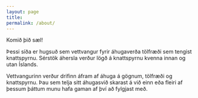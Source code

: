 ```yaml
---
layout: page
title: 
permalink: /about/
---
```


Komið þið sæl!

Þessi síða er hugsuð sem vettvangur fyrir áhugaverða tölfræði sem tengist knattspyrnu. Sérstök áhersla verður lögð á knattspyrnu kvenna innan og utan Íslands. 

Vettvangurinn verður drifinn áfram af áhuga á gögnum, tölfræði og knattspyrnu. 
Þau sem telja sitt áhugasvið skarast á við einn eða fleiri af þessum þáttum munu hafa gaman af því að fylgjast með.


